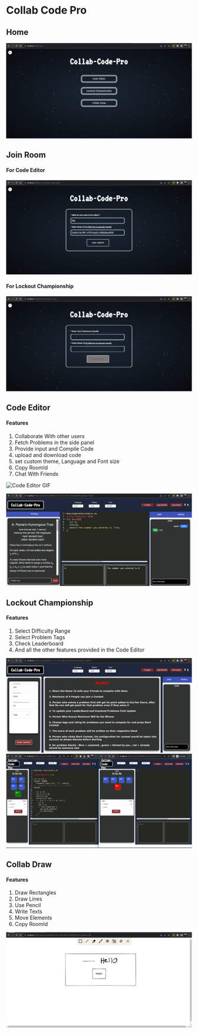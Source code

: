 # Collab Code Pro

## Home

![Home Page Screenshot](<./collab-code-pro-screenshots/Screenshot%20(88).png>)

## Join Room

#### For Code Editor

![Join Room Screenshot](<./collab-code-pro-screenshots/Screenshot%20(91).png>)

#### For Lockout Championship

![Join Room Screenshot](<./collab-code-pro-screenshots/Screenshot%20(90).png>)

## Code Editor

#### Features

1. Collaborate With other users
2. Fetch Problems in the side panel
3. Provide input and Compile Code
4. upload and download code
5. set custom theme, Language and Font size
6. Copy RoomId
7. Chat With Friends

![Code Editor GIF](./collab-code-pro-screenshots/Recording%202023-09-22%20160821.gif)

![Code Editor](<./collab-code-pro-screenshots/Screenshot%20(84).png>)

## Lockout Championship

#### Features

1. Select Difficulty Range
2. Select Problem Tags
3. Check Leaderboard
4. And all the other features provided in the Code Editor

![Championship Page](<./collab-code-pro-screenshots/Screenshot%20(85).png>)
![Championship Page](./collab-code-pro-screenshots/Screenshot%202023-09-22%20162729.png)

## Collab Draw

#### Features

1. Draw Rectangles
2. Draw Lines
3. Use Pencil
4. Write Texts
5. Move Elements
6. Copy RoomId

![collab-draw](<./collab-code-pro-screenshots/Screenshot%20(87).png>)
